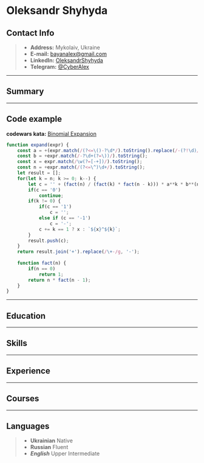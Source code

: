 # Oleksandr Shyhyda

## Contact Info
>- **Address:** Mykolaiv, Ukraine
>- **E-mail:** bayanalex@gmail.com
>- **LinkedIn:** [OleksandrShyhyda](https://www.linkedin.com/in/oleksandr-shyhyda-1150aa139)
>- **Telegram:** [@CyberAlex](https://t.me/CyberAlex)

---

## Summary

---

## Code example
**codewars kata:** [Binomial Expansion](https://www.codewars.com/kata/540d0fdd3b6532e5c3000b5b)
```javascript
function expand(expr) {
    const a = +(expr.match(/(?<=\()-?\d*/).toString().replace(/-(?!\d)/, '-1') || '1');
    const b = +expr.match(/-?\d+(?=\))/).toString();
    const x = expr.match(/\w(?=[-+])/).toString();
    const n = +expr.match(/(?<=\^)\d+/).toString();
    let result = [];
    for(let k = n; k >= 0; k--) {
        let c = '' + (fact(n) / (fact(k) * fact(n - k))) * a**k * b**(n - k);
        if(c == '0')
            continue;  
        if(k != 0) {
            if(c == '1')
                c = '';
            else if (c == '-1')
                c = '-';
            c += k == 1 ? x : `${x}^${k}`;
        }
        result.push(c);
    }
    return result.join('+').replace(/\+-/g, '-');
  
    function fact(n) {
        if(n == 0)
            return 1;
        return n * fact(n - 1);
    }
}
```

---

## Education

---

## Skills

---

## Experience

---

## Courses

---

## Languages
>- **Ukrainian** Native
>- **Russian** Fluent
>- **_English_** Upper Intermediate